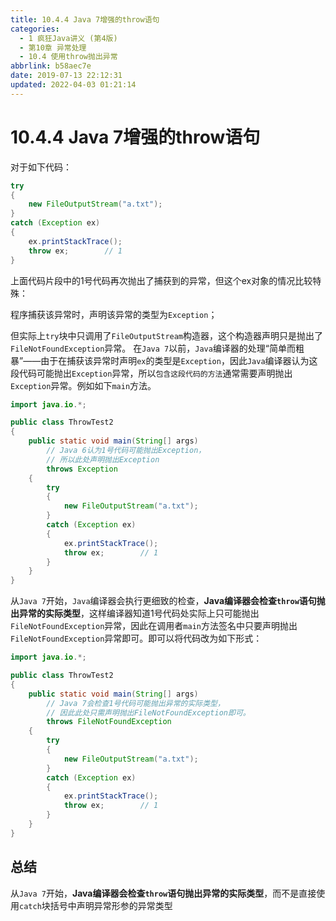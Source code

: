 ```yaml
---
title: 10.4.4 Java 7增强的throw语句
categories: 
  - 1 疯狂Java讲义 (第4版)
  - 第10章 异常处理
  - 10.4 使用throw抛出异常
abbrlink: b58aec7e
date: 2019-07-13 22:12:31
updated: 2022-04-03 01:21:14
---
```

# 10.4.4 Java 7增强的throw语句
对于如下代码：
```java
try
{
    new FileOutputStream("a.txt");
}
catch (Exception ex)
{
    ex.printStackTrace();
    throw ex;        // 1
}
```
上面代码片段中的1号代码再次抛出了捕获到的异常，但这个ex对象的情况比较特殊：

程序捕获该异常时，声明该异常的类型为`Exception`；

但实际上`try`块中只调用了`FileOutputStream`构造器，这个构造器声明只是抛出了`FileNotFoundException`异常。
在`Java 7`以前，`Java`编译器的处理“简单而粗暴”——由于在捕获该异常时声明`ex`的类型是`Exception`，因此`Java`编译器认为这段代码可能抛出`Exception`异常，所以`包含这段代码的方法`通常需要声明抛出`Exception`异常。例如如下`main`方法。

```java
import java.io.*;

public class ThrowTest2
{
    public static void main(String[] args)
        // Java 6认为1号代码可能抛出Exception，
        // 所以此处声明抛出Exception
        throws Exception
    {
        try
        {
            new FileOutputStream("a.txt");
        }
        catch (Exception ex)
        {
            ex.printStackTrace();
            throw ex;        // 1
        }
    }
}
```
从`Java 7`开始，`Java`编译器会执行更细致的检查，**Java编译器会检查`throw`语句抛出异常的实际类型**，这样编译器知道1号代码处实际上只可能抛出`FileNotFoundException`异常，因此在调用者`main`方法签名中只要声明抛出`FileNotFoundException`异常即可。即可以将代码改为如下形式：
```java
import java.io.*;

public class ThrowTest2
{
    public static void main(String[] args)
        // Java 7会检查1号代码可能抛出异常的实际类型，
        // 因此此处只需声明抛出FileNotFoundException即可。
        throws FileNotFoundException
    {
        try
        {
            new FileOutputStream("a.txt");
        }
        catch (Exception ex)
        {
            ex.printStackTrace();
            throw ex;        // 1
        }
    }
}
```
## 总结
从`Java 7`开始，**Java编译器会检查`throw`语句抛出异常的实际类型**，而不是直接使用`catch`块括号中声明异常形参的异常类型

